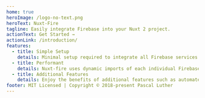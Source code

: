 ```yaml
---
home: true
heroImage: /logo-no-text.png
heroText: Nuxt-Fire
tagline: Easily integrate Firebase into your Nuxt 2 project.
actionText: Get Started →
actionLink: /introduction/
features:
  - title: Simple Setup
    details: Minimal setup required to integrate all Firebase services into your Nuxt.js application.
  - title: Performant
    details: Nuxt-fire uses dynamic imports of each individual Firebase service to reduce bundle sizes and  improve performance.
  - title: Additional Features
    details: Enjoy the benefits of additional features such as automated setup of .onAuthStateChanged() for Firebase Authentication and more.
footer: MIT Licensed | Copyright © 2018-present Pascal Luther
---
```

